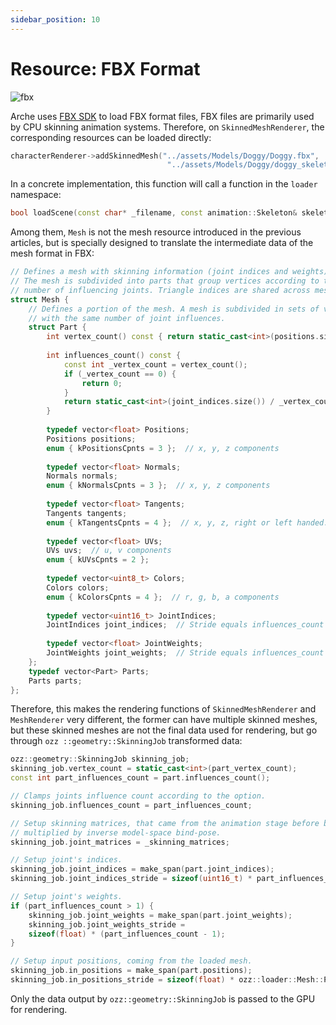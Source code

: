 ```yaml
---
sidebar_position: 10
---
```


# Resource: FBX Format
![fbx](https://arched-graphics.oss-cn-shanghai.aliyuncs.com/img/animation.gif)

Arche uses [FBX SDK](https://www.autodesk.com/developer-network/platform-technologies/fbx-sdk-2016-1-2) to load FBX
format files, FBX files are primarily used by CPU skinning animation systems. Therefore, on `SkinnedMeshRenderer`, the
corresponding resources can be loaded directly:

```cpp title="apps/animation_app.cpp"
characterRenderer->addSkinnedMesh("../assets/Models/Doggy/Doggy.fbx",
                                   "../assets/Models/Doggy/doggy_skeleton.ozz");
````

In a concrete implementation, this function will call a function in the `loader` namespace:

````cpp
bool loadScene(const char* _filename, const animation::Skeleton& skeleton, vector<Mesh>& _meshes);
````

Among them, `Mesh` is not the mesh resource introduced in the previous articles, but is specially designed to translate
the intermediate data of the mesh format in FBX:

```cpp
// Defines a mesh with skinning information (joint indices and weights).
// The mesh is subdivided into parts that group vertices according to their
// number of influencing joints. Triangle indices are shared across mesh parts.
struct Mesh {
    // Defines a portion of the mesh. A mesh is subdivided in sets of vertices
    // with the same number of joint influences.
    struct Part {
        int vertex_count() const { return static_cast<int>(positions.size()) / 3; }
        
        int influences_count() const {
            const int _vertex_count = vertex_count();
            if (_vertex_count == 0) {
                return 0;
            }
            return static_cast<int>(joint_indices.size()) / _vertex_count;
        }
        
        typedef vector<float> Positions;
        Positions positions;
        enum { kPositionsCpnts = 3 };  // x, y, z components
        
        typedef vector<float> Normals;
        Normals normals;
        enum { kNormalsCpnts = 3 };  // x, y, z components
        
        typedef vector<float> Tangents;
        Tangents tangents;
        enum { kTangentsCpnts = 4 };  // x, y, z, right or left handed.
        
        typedef vector<float> UVs;
        UVs uvs;  // u, v components
        enum { kUVsCpnts = 2 };
        
        typedef vector<uint8_t> Colors;
        Colors colors;
        enum { kColorsCpnts = 4 };  // r, g, b, a components
        
        typedef vector<uint16_t> JointIndices;
        JointIndices joint_indices;  // Stride equals influences_count
        
        typedef vector<float> JointWeights;
        JointWeights joint_weights;  // Stride equals influences_count - 1
    };
    typedef vector<Part> Parts;
    Parts parts;
};
```

Therefore, this makes the rendering functions of `SkinnedMeshRenderer` and `MeshRenderer` very different, the former can
have multiple skinned meshes, but these skinned meshes are not the final data used for rendering, but go
through `ozz ::geometry::SkinningJob` transformed data:

```cpp
ozz::geometry::SkinningJob skinning_job;
skinning_job.vertex_count = static_cast<int>(part_vertex_count);
const int part_influences_count = part.influences_count();

// Clamps joints influence count according to the option.
skinning_job.influences_count = part_influences_count;

// Setup skinning matrices, that came from the animation stage before being
// multiplied by inverse model-space bind-pose.
skinning_job.joint_matrices = _skinning_matrices;

// Setup joint's indices.
skinning_job.joint_indices = make_span(part.joint_indices);
skinning_job.joint_indices_stride = sizeof(uint16_t) * part_influences_count;

// Setup joint's weights.
if (part_influences_count > 1) {
    skinning_job.joint_weights = make_span(part.joint_weights);
    skinning_job.joint_weights_stride =
    sizeof(float) * (part_influences_count - 1);
}

// Setup input positions, coming from the loaded mesh.
skinning_job.in_positions = make_span(part.positions);
skinning_job.in_positions_stride = sizeof(float) * ozz::loader::Mesh::Part::kPositionsCpnts;
```

Only the data output by `ozz::geometry::SkinningJob` is passed to the GPU for rendering.
